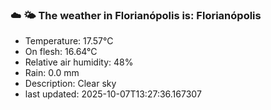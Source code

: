 ### ☁️ 🌤️  The weather in Florianópolis is: Florianópolis

- Temperature: 17.57°C
- On flesh: 16.64°C
- Relative air humidity: 48%
- Rain: 0.0 mm
- Description: Clear sky
- last updated: 2025-10-07T13:27:36.167307
